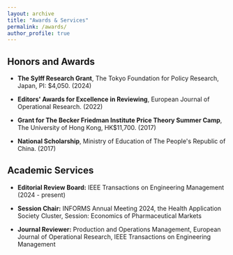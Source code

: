 ```yaml
---
layout: archive
title: "Awards & Services"
permalink: /awards/
author_profile: true
---
```


## Honors and Awards
- **The Sylff Research Grant**, The Tokyo Foundation for Policy Research, Japan, PI: $4,050. (2024) 

* **Editors' Awards for Excellence in Reviewing**, European Journal of Operational Research. (2022)

* **Grant for The Becker Friedman Institute Price Theory Summer Camp**, The University of Hong Kong, HK$11,700. (2017)

* **National Scholarship**, Ministry of Education of The People's Republic of China. (2017)


## Academic Services
* **Editorial Review Board:**
IEEE Transactions on Engineering Management (2024 - present)

* **Session Chair:**
INFORMS Annual Meeting 2024, the Health Application Society Cluster, Session: Economics of Pharmaceutical Markets

* **Journal Reviewer:**
Production and Operations Management, European Journal of Operational Research, IEEE Transactions on Engineering Management



<nbsp>
